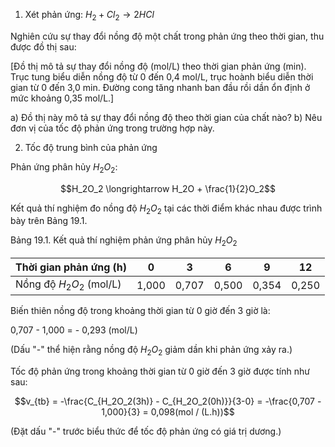1. Xét phản ứng: $H_2 + Cl_2 \longrightarrow 2HCl$

Nghiên cứu sự thay đổi nồng độ một chất trong phản ứng theo thời gian, thu được đồ thị sau:

[Đồ thị mô tả sự thay đổi nồng độ (mol/L) theo thời gian phản ứng (min). Trục tung biểu diễn nồng độ từ 0 đến 0,4 mol/L, trục hoành biểu diễn thời gian từ 0 đến 3,0 min. Đường cong tăng nhanh ban đầu rồi dần ổn định ở mức khoảng 0,35 mol/L.]

a) Đồ thị này mô tả sự thay đổi nồng độ theo thời gian của chất nào?
b) Nêu đơn vị của tốc độ phản ứng trong trường hợp này.

2. Tốc độ trung bình của phản ứng

Phản ứng phân hủy $H_2O_2$:

$$H_2O_2 \longrightarrow H_2O + \frac{1}{2}O_2$$

Kết quả thí nghiệm đo nồng độ $H_2O_2$ tại các thời điểm khác nhau được trình bày trên Bảng 19.1.

Bảng 19.1. Kết quả thí nghiệm phản ứng phân hủy $H_2O_2$

| Thời gian phản ứng (h) | 0 | 3 | 6 | 9 | 12 |
|------------------------|---|---|---|---|-----|
| Nồng độ $H_2O_2$ (mol/L) | 1,000 | 0,707 | 0,500 | 0,354 | 0,250 |

Biến thiên nồng độ trong khoảng thời gian từ 0 giờ đến 3 giờ là:

0,707 - 1,000 = - 0,293 (mol/L)

(Dấu "-" thể hiện rằng nồng độ $H_2O_2$ giảm dần khi phản ứng xảy ra.)

Tốc độ phản ứng trong khoảng thời gian từ 0 giờ đến 3 giờ được tính như sau:

$$v_{tb} = -\frac{C_{H_2O_2(3h)} - C_{H_2O_2(0h)}}{3-0} = -\frac{0,707 - 1,000}{3} = 0,098(mol / (L.h))$$

(Đặt dấu "-" trước biểu thức để tốc độ phản ứng có giá trị dương.)